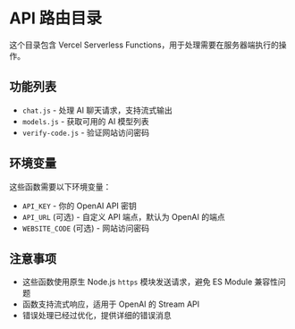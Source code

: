 # API 路由目录

这个目录包含 Vercel Serverless Functions，用于处理需要在服务器端执行的操作。

## 功能列表

- `chat.js` - 处理 AI 聊天请求，支持流式输出
- `models.js` - 获取可用的 AI 模型列表
- `verify-code.js` - 验证网站访问密码

## 环境变量

这些函数需要以下环境变量：

- `API_KEY` - 你的 OpenAI API 密钥
- `API_URL` (可选) - 自定义 API 端点，默认为 OpenAI 的端点
- `WEBSITE_CODE` (可选) - 网站访问密码

## 注意事项

- 这些函数使用原生 Node.js `https` 模块发送请求，避免 ES Module 兼容性问题
- 函数支持流式响应，适用于 OpenAI 的 Stream API
- 错误处理已经过优化，提供详细的错误消息 